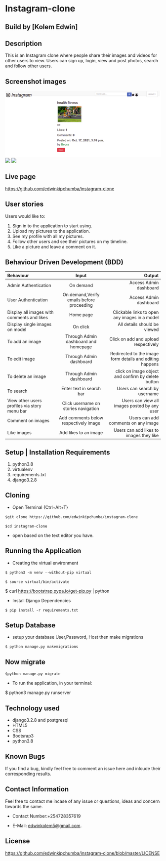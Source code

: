 # Instagram-clone

## Build by [Kolem Edwin]

## Description

This is an Instagram clone where people share their images and videos for other users to view. Users can sign up, login, view and post photos, search and follow other users.

## Screenshot images

<img src="static/../instagram/static/images/Screenshot%20from%202021-10-17%2016-22-48.png">

<img src="static/../picts/static/img/home.png">
<img src="static/../picts/static/img/Screenshot%20from%202021-10-10%2022-16-50.png">

## Live page

https://github.com/edwinkipchumba/instagram-clone

## User stories

Users would like to:

1. Sign in to the application to start using.
2. Upload my pictures to the application.
3. See my profile with all my pictures.
4. Follow other users and see their pictures on my timeline.
5. Like a picture and leave a comment on it.

## Behaviour Driven Development (BDD)

| Behaviour | Input | Output |
| :-----------------| :-----------------: | ------------------: |
| Admin Authentication | On demand | Access Admin dashboard |
| User Authentication | On demand,Verify emails before proceeding | Access Admin dashboard |
| Display all images with comments and likes | Home page | Clickable links to open any images in a model |
| Display single images on model | On click | All details should be viewed |
| To add an image | Through Admin dashboard and homepage | Click on add and upload respectively |
| To edit image | Through Admin dashboard | Redirected to the image form details and editing happens |
| To delete an image | Through Admin dashboard | click on image object and confirm by delete button |
| To search | Enter text in search bar | Users can search by username |
| View other users profiles via story menu bar | Click username on stories navigation | Users can view all images posted by any user |
| Comment on images | Add comments below respectively image | Users can add comments on any image |
| Like images | Add likes to an image | Users can add likes to images they like |

## Setup | Installation Requirements

1. python3.8
2. virtualenv
3. requirements.txt
4. django3.2.8

## Cloning

* Open Terminal {Ctrl+Alt+T}

```
$git clone https://github.com/edwinkipchumba/instagram-clone

```
```
$cd instagram-clone
```

* open based on the text editor you have.

## Running the Application

* Creating the virtual environment

 ```
$ python3 -m venv --without-pip virtual
```

```
$ source virtual/bin/activate
```

$ curl https://bootstrap.pypa.io/get-pip.py | python

* Install Django Dependencies

```
$ pip install -r requirements.txt
```

## Setup Database

* setup your database User,Password, Host then make migrations

```
$ python manage.py makemigrations
```

## Now migrate

```
$python manage.py migrate
```

* To run the application, in your terminal:

$ python3 manage.py runserver

## Technology used

* django3.2.8 and postgresql
* HTML5
* CSS
* Bootsrap3
* python3.8

## Known Bugs

If you find a bug, kindly feel free to comment an issue here and inlcude their corresponding results.

## Contact  Information

 Feel free to contact me incase of any issue or questions, ideas and concern towards the same.

* Contact Number:+254728357619
  
* E-Mail: edwinkolem5@gmail.com.

## License

https://github.com/edwinkipchumba/instagram-clone/blob/master/LICENSE